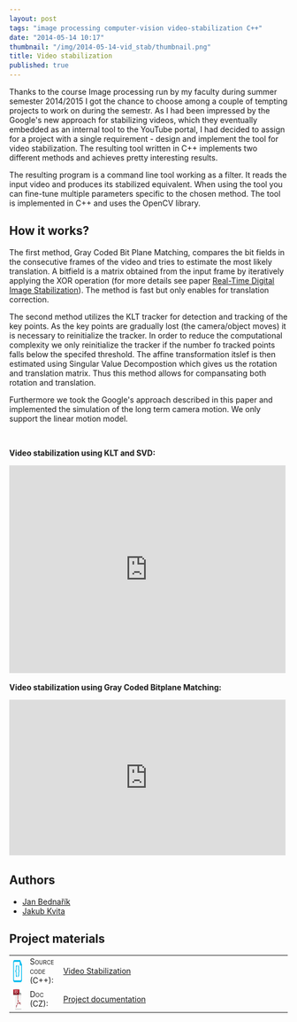 ```yaml
---
layout: post
tags: "image processing computer-vision video-stabilization C++"
date: "2014-05-14 10:17"
thumbnail: "/img/2014-05-14-vid_stab/thumbnail.png"
title: Video stabilization
published: true
---
```



<div class="post">

<p> Thanks to the course <emph>Image processing</emph> run by my faculty during summer semester 2014/2015 I got the chance to choose among a couple of tempting projects to work on during the semestr. As I had been impressed by the Google's new approach for stabilizing videos, which they eventually embedded as an internal tool to the YouTube portal, I had decided to assign for a project with a single requirement - design and implement the tool for video stabilization. The resulting tool written in C++ implements two different methods and achieves pretty interesting results.</p>

<!--more-->

<p>
The resulting program is a command line tool working as a filter. It reads the input video and produces its stabilized equivalent. When using the tool you can fine-tune multiple parameters specific to the chosen method. The tool is implemented in C++ and uses the OpenCV library.
</p>

<h2>How it works?</h2>

<p>
The first method, Gray Coded Bit Plane Matching, compares the bit fields in the consecutive frames of the video and tries to estimate the most likely translation. A bitfield is a matrix obtained from the input frame by iteratively applying the XOR operation (for more details see paper <a href="http://citeseerx.ist.psu.edu/viewdoc/download?doi=10.1.1.123.6888&rep=rep1&type=pdf">Real-Time Digital Image Stabilization</a>). The method is fast but only enables for translation correction.
</p>

<p>
The second method utilizes the KLT tracker for detection and tracking of the key points. As the key points are gradually lost (the camera/object moves) it is necessary to reinitialize the tracker. In order to reduce the computational complexity we only reinitialize the tracker if the number fo tracked points falls below the specifed threshold. The affine transformation itslef is then estimated using Singular Value Decompostion which gives us the rotation and translation matrix. Thus this method allows for compansating both rotation and translation.
</p>

<p>
Furthermore we took the Google's approach described in this paper and implemented the simulation of the long term camera motion. We only support the linear motion model.
</p>

<br>

<p><strong>Video stabilization using KLT and SVD:</strong></p>
<iframe src="https://player.vimeo.com/video/145458594" width="500" height="375" frameborder="0" webkitallowfullscreen mozallowfullscreen allowfullscreen></iframe>

<p><strong>Video stabilization using Gray Coded Bitplane Matching:</strong></p>
<iframe src="https://player.vimeo.com/video/145456516" width="500" height="281" frameborder="0" webkitallowfullscreen mozallowfullscreen allowfullscreen></iframe>

<h2>Authors</h2>
<ul>
<li><a href="mailto:jan.bednarik@hotmail.cz">Jan Bednařík</a></li>
<li><a href="mailto:kvitajakub@gmail.com ">Jakub Kvita</a></li>
</ul>

<h2>Project materials</h2>

<table>
  <col width="6%">
  <col width="12%">
  <tr>
    <td><img src="/img/source.png" alt="source code icon" width="40" height="40" align="middle"></td>
    <td><span style="font-variant: small-caps;">Source code (C++):</span></td>
    <td><a href="https://github.com/bednarikjan/VideoStabilization">Video Stabilization</a></td>
  </tr>
  <tr>
    <td><img src="/img/pdf.png" alt="doc icon" width="40" height="40" align="middle"></td>
    <td><span style="font-variant: small-caps;">Doc (CZ):</span></td>
    <td><a href="https://github.com/bednarikjan/VideoStabilization/blob/master/doc/dokumentace.pdf">Project documentation</a></td>
  </tr>
</table>

</div>
